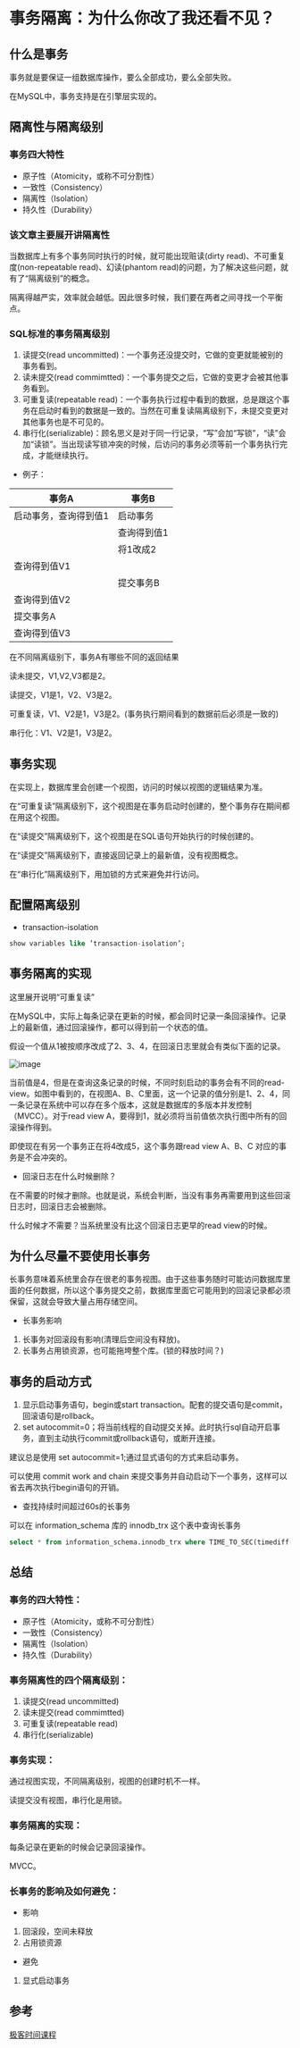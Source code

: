 # 事务隔离：为什么你改了我还看不见？
## 什么是事务
事务就是要保证一组数据库操作，要么全部成功，要么全部失败。

在MySQL中，事务支持是在引擎层实现的。

## 隔离性与隔离级别
### 事务四大特性
* 原子性（Atomicity，或称不可分割性）
* 一致性（Consistency）
* 隔离性（Isolation）
* 持久性（Durability）

### 该文章主要展开讲隔离性
当数据库上有多个事务同时执行的时候，就可能出现赃读(dirty read)、不可重复度(non-repeatable read)、幻读(phantom read)的问题，为了解决这些问题，就有了“隔离级别”的概念。

隔离得越严实，效率就会越低。因此很多时候，我们要在两者之间寻找一个平衡点。

### SQL标准的事务隔离级别
1. 读提交(read uncommitted)：一个事务还没提交时，它做的变更就能被别的事务看到。
2. 读未提交(read commimtted)：一个事务提交之后，它做的变更才会被其他事务看到。
3. 可重复读(repeatable read)：一个事务执行过程中看到的数据，总是跟这个事务在启动时看到的数据是一致的。当然在可重复读隔离级别下，未提交变更对其他事务也是不可见的。
4. 串行化(serializable)：顾名思义是对于同一行记录，“写”会加“写锁”，“读”会加“读锁”。当出现读写锁冲突的时候，后访问的事务必须等前一个事务执行完成，才能继续执行。

* 例子：

|事务A|事务B|
| ----- | ----- |
|启动事务，查询得到值1|启动事务|
| |查询得到值1|
| |将1改成2|
|查询得到值V1| |
| |提交事务B|
|查询得到值V2| |
|提交事务A| |
|查询得到值V3| |

在不同隔离级别下，事务A有哪些不同的返回结果

读未提交，V1,V2,V3都是2。

读提交，V1是1，V2、V3是2。

可重复读，V1、V2是1，V3是2。(事务执行期间看到的数据前后必须是一致的)

串行化：V1、V2是1，V3是2。

## 事务实现
在实现上，数据库里会创建一个视图，访问的时候以视图的逻辑结果为准。

在“可重复读”隔离级别下，这个视图是在事务启动时创建的，整个事务存在期间都在用这个视图。

在“读提交”隔离级别下，这个视图是在SQL语句开始执行的时候创建的。

在“读提交”隔离级别下，直接返回记录上的最新值，没有视图概念。

在“串行化”隔离级别下，用加锁的方式来避免并行访问。

## 配置隔离级别
* transaction-isolation

```sql
show variables like ’transaction-isolation’;
```
## 事务隔离的实现
这里展开说明“可重复读”

在MySQL中，实际上每条记录在更新的时候，都会同时记录一条回滚操作。记录上的最新值，通过回滚操作，都可以得到前一个状态的值。

假设一个值从1被按顺序改成了2、3、4，在回滚日志里就会有类似下面的记录。

![image](images/fArwoTmMBGY4hjlw3hgjvL9gchhMpCpPfs4xpeW58MI.png)

当前值是4，但是在查询这条记录的时候，不同时刻启动的事务会有不同的read-view。如图中看到的，在视图A、B、C里面，这一个记录的值分别是1、2、4，同一条记录在系统中可以存在多个版本，这就是数据库的多版本并发控制（MVCC）。对于read view A，要得到1，就必须将当前值依次执行图中所有的回滚操作得到。

即使现在有另一个事务正在将4改成5，这个事务跟read view A、B、C 对应的事务是不会冲突的。

* 回滚日志在什么时候删除？

在不需要的时候才删除。也就是说，系统会判断，当没有事务再需要用到这些回滚日志时，回滚日志会被删除。

什么时候才不需要？当系统里没有比这个回滚日志更早的read view的时候。
## 为什么尽量不要使用长事务
长事务意味着系统里会存在很老的事务视图。由于这些事务随时可能访问数据库里面的任何数据，所以这个事务提交之前，数据库里面它可能用到的回滚记录都必须保留，这就会导致大量占用存储空间。

* 长事务影响

1. 长事务对回滚段有影响(清理后空间没有释放)。
2. 长事务占用锁资源，也可能拖垮整个库。(锁的释放时间？)

## 事务的启动方式
1. 显示启动事务语句，begin或start transaction。配套的提交语句是commit，回滚语句是rollback。
2. set autocommit=0；将当前线程的自动提交关掉。此时执行sql自动开启事务，直到主动执行commit或rollback语句，或断开连接。

建议总是使用 set autocommit=1;通过显式语句的方式来启动事务。

可以使用 commit work and chain 来提交事务并自动启动下一个事务，这样可以省去再次执行begin语句的开销。

* 查找持续时间超过60s的长事务

可以在 information\_schema 库的 innodb\_trx 这个表中查询长事务

```sql
select * from information_schema.innodb_trx where TIME_TO_SEC(timediff(now(), trx_started)) > 60;
```
## 总结
### 事务的四大特性：
* 原子性（Atomicity，或称不可分割性）
* 一致性（Consistency）
* 隔离性（Isolation）
* 持久性（Durability）

### 事务隔离性的四个隔离级别：
1. 读提交(read uncommitted)
2. 读未提交(read commimtted)
3. 可重复读(repeatable read)
4. 串行化(serializable)

### 事务实现：
通过视图实现，不同隔离级别，视图的创建时机不一样。

读提交没有视图，串行化是用锁。

### 事务隔离的实现：
每条记录在更新的时候会记录回滚操作。

MVCC。

### 长事务的影响及如何避免：
* 影响

1. 回滚段，空间未释放
2. 占用锁资源
* 避免

1. 显式启动事务

## 参考
[极客时间课程](https://time.geekbang.org/column/article/68963)